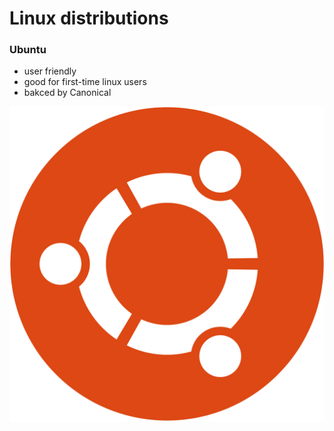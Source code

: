 
# Linux distributions

### Ubuntu
- user friendly
- good for first-time linux users
- bakced by Canonical

![ubuntu](./assets/ubuntu.png)


